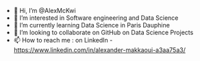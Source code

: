 - 👋 Hi, I’m @AlexMcKwi
- 👀 I’m interested in Software engineering and Data Science
- 🌱 I’m currently learning Data Science in Paris Dauphine
- 💞️ I’m looking to collaborate on GitHub on Data Science Projects
- 📫 How to reach me : on LinkedIn - https://www.linkedin.com/in/alexander-makkaoui-a3aa75a3/

